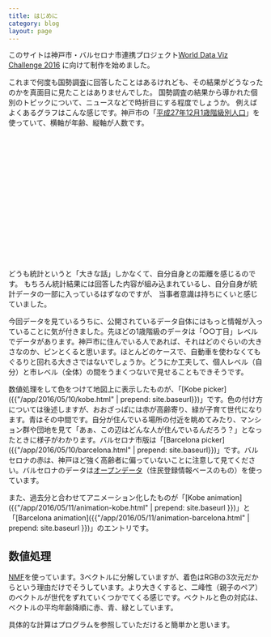 ```yaml
---
title: はじめに
category: blog
layout: page
---
```


このサイトは神戸市・バルセロナ市連携プロジェクト[World Data Viz Challenge 2016](http://kobe-barcelona.net/) に向けて制作を始めました。

これまで何度も国勢調査に回答したことはあるけれども、その結果がどうなったのかを真面目に見たことはありませんでした。
国勢調査の結果から導かれた個別のトピックについて、ニュースなどで時折目にする程度でしょうか。
例えばよくあるグラフはこんな感じです。神戸市の「[平成27年12月1歳階級別人口](https://data.city.kobe.lg.jp/data/dataset/dataset-00000021/resource/0223309c-be7b-49b9-9f8d-865ede8ffbaf)」を使っていて、横軸が年齢、縦軸が人数です。
<div id="kobe_pop" style="height:250px; width:500px"></div>
<script src="{{ "/assets/d3.min.js" | prepend: site.baseurl }}"></script>
<script src="{{ "/assets/d3plus.js" | prepend: site.baseurl }}"></script>
<script>
var rdata=[11689, 12169, 12339, 12543, 12796, 13070, 13030, 13258, 13040, 13201, 12986, 13286, 13729, 13804, 13742, 14220, 14123, 14354, 14241, 15036, 14747, 15567, 15357, 15771, 15737, 16219, 16082, 16457, 16726, 17041, 17242, 18149, 18279, 18211, 18224, 18546, 19220, 20467, 21054, 21687, 23076, 24519, 25629, 24825, 24635, 23988, 23335, 23004, 22743, 16605, 21751, 20560, 19963, 19425, 18603, 18570, 18650, 18664, 17302, 18230, 17942, 18365, 19680, 20330, 21558, 22897, 26983, 27357, 26598, 17184, 15631, 19360, 19549, 19261, 19843, 17413, 14831, 14119, 15497, 14425, 14589, 12579, 12381, 11941, 10005, 8987, 8102, 7318, 6069, 5436, 4583, 3628, 2835, 2374, 1814, 1465, 913, 760, 521, 356, 708]
var kobe_pop = []
for(var i=0; i<rdata.length; i++){
	kobe_pop.push({name:"神戸市人口", "人数":rdata[i], "年齢":i});
}
d3plus.viz().container("#kobe_pop").data(kobe_pop).type("bar")
.id("name")
.y("人数")
.x("年齢")
.draw()
</script>

どうも統計というと「大きな話」しかなくて、自分自身との距離を感じるのです。
もちろん統計結果には回答した内容が組み込まれているし、自分自身が統計データの一部に入っているはずなのですが、
当事者意識は持ちにくいと感じていました。

今回データを見ているうちに、公開されているデータ自体にはもっと情報が入っていることに気が付きました。先ほどの1歳階級のデータは「○○丁目」レベルでデータがあります。神戸市に住んでいる人であれば、それはどのぐらいの大きさなのか、ピンとくると思います。ほとんどのケースで、自動車を使わなくてもぐるりと回れる大きさではないでしょうか。どうにか工夫して、個人レベル（自分）と市レベル（全体）の間をうまくつないで見せることもできそうです。

数値処理をして色をつけて地図上に表示したものが、「[Kobe picker]({{"/app/2016/05/10/kobe.html" | prepend: site.baseurl}})」です。色の付け方については後述しますが、おおざっぱには赤が高齢寄り、緑が子育て世代になります。青はその中間です。自分が住んでいる場所の付近を眺めてみたり、マンション群や団地を見て「あぁ、この辺はどんな人が住んでいるんだろう？」となったときに様子がわかります。バルセロナ市版は「[Barcelona picker]({{"/app/2016/05/10/barcelona.html" | prepend: site.baseurl}})」です。バルセロナの赤は、神戸ほど強く高齢者に偏っていないことに注意して見てください。バルセロナのデータは[オープンデータ](http://opendata.bcn.cat/opendata/ca/catalog/DEMOGRAFIA/tpob-cp02/)（住民登録情報ベースのもの）を使っています。

また、過去分と合わせてアニメーション化したものが「[Kobe animation]({{"/app/2016/05/11/animation-kobe.html" | prepend: site.baseurl }})」と「[Barcelona animation]({{"/app/2016/05/11/animation-barcelona.html" | prepend: site.baseurl }})」のエントリです。


数値処理
-------
[NMF](https://en.wikipedia.org/wiki/Non-negative_matrix_factorization)を使っています。3ベクトルに分解していますが、着色はRGBの3次元だからという理由だけでそうしています。より大きくすると、二峰性（親子のペア）のベクトルが世代をずれていくつかでてくる感じです。ベクトルと色の対応は、ベクトルの平均年齢降順に赤、青、緑としています。

具体的な計算はプログラムを参照していただけると簡単かと思います。
